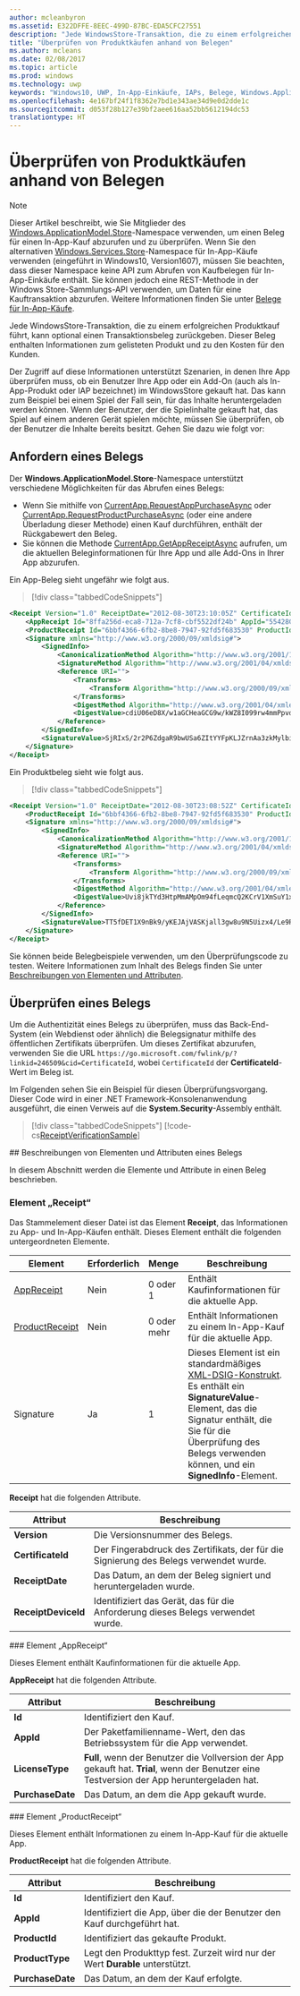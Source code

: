 ```yaml
---
author: mcleanbyron
ms.assetid: E322DFFE-8EEC-499D-87BC-EDA5CFC27551
description: "Jede WindowsStore-Transaktion, die zu einem erfolgreichen Produktkauf führt, kann optional einen Transaktionsbeleg zurückgeben."
title: "Überprüfen von Produktkäufen anhand von Belegen"
ms.author: mcleans
ms.date: 02/08/2017
ms.topic: article
ms.prod: windows
ms.technology: uwp
keywords: "Windows10, UWP, In-App-Einkäufe, IAPs, Belege, Windows.ApplicationModel.Store"
ms.openlocfilehash: 4e167bf24f1f8362e7bd1e343ae34d9e0d2dde1c
ms.sourcegitcommit: d053f28b127e39bf2aee616aa52bb5612194dc53
translationtype: HT
---
```

# <a name="use-receipts-to-verify-product-purchases"></a>Überprüfen von Produktkäufen anhand von Belegen


> [!NOTE]
> Dieser Artikel beschreibt, wie Sie Mitglieder des [Windows.ApplicationModel.Store](https://msdn.microsoft.com/library/windows/apps/windows.applicationmodel.store.aspx)-Namespace verwenden, um einen Beleg für einen In-App-Kauf abzurufen und zu überprüfen. Wenn Sie den alternativen [Windows.Services.Store](https://msdn.microsoft.com/library/windows/apps/windows.services.store.aspx)-Namespace für In-App-Käufe verwenden (eingeführt in Windows10, Version1607), müssen Sie beachten, dass dieser Namespace keine API zum Abrufen von Kaufbelegen für In-App-Einkäufe enthält. Sie können jedoch eine REST-Methode in der Windows Store-Sammlungs-API verwenden, um Daten für eine Kauftransaktion abzurufen. Weitere Informationen finden Sie unter [Belege für In-App-Käufe](in-app-purchases-and-trials.md#receipts).


Jede WindowsStore-Transaktion, die zu einem erfolgreichen Produktkauf führt, kann optional einen Transaktionsbeleg zurückgeben. Dieser Beleg enthalten Informationen zum gelisteten Produkt und zu den Kosten für den Kunden.

Der Zugriff auf diese Informationen unterstützt Szenarien, in denen Ihre App überprüfen muss, ob ein Benutzer Ihre App oder ein Add-On (auch als In-App-Produkt oder IAP bezeichnet) im WindowsStore gekauft hat. Das kann zum Beispiel bei einem Spiel der Fall sein, für das Inhalte heruntergeladen werden können. Wenn der Benutzer, der die Spielinhalte gekauft hat, das Spiel auf einem anderen Gerät spielen möchte, müssen Sie überprüfen, ob der Benutzer die Inhalte bereits besitzt. Gehen Sie dazu wie folgt vor:

## <a name="requesting-a-receipt"></a>Anfordern eines Belegs


Der **Windows.ApplicationModel.Store**-Namespace unterstützt verschiedene Möglichkeiten für das Abrufen eines Belegs:

* Wenn Sie mithilfe von [CurrentApp.RequestAppPurchaseAsync](https://msdn.microsoft.com/library/windows/apps/hh967813) oder [CurrentApp.RequestProductPurchaseAsync](https://msdn.microsoft.com/library/windows/apps/hh779780.aspx) (oder eine andere Überladung dieser Methode) einen Kauf durchführen, enthält der Rückgabewert den Beleg.
* Sie können die Methode [CurrentApp.GetAppReceiptAsync](https://msdn.microsoft.com/library/windows/apps/hh967811) aufrufen, um die aktuellen Beleginformationen für Ihre App und alle Add-Ons in Ihrer App abzurufen.

Ein App-Beleg sieht ungefähr wie folgt aus.

> [!div class="tabbedCodeSnippets"]
```xml
<Receipt Version="1.0" ReceiptDate="2012-08-30T23:10:05Z" CertificateId="b809e47cd0110a4db043b3f73e83acd917fe1336" ReceiptDeviceId="4e362949-acc3-fe3a-e71b-89893eb4f528">
    <AppReceipt Id="8ffa256d-eca8-712a-7cf8-cbf5522df24b" AppId="55428GreenlakeApps.CurrentAppSimulatorEventTest_z7q3q7z11crfr" PurchaseDate="2012-06-04T23:07:24Z" LicenseType="Full" />
    <ProductReceipt Id="6bbf4366-6fb2-8be8-7947-92fd5f683530" ProductId="Product1" PurchaseDate="2012-08-30T23:08:52Z" ExpirationDate="2012-09-02T23:08:49Z" ProductType="Durable" AppId="55428GreenlakeApps.CurrentAppSimulatorEventTest_z7q3q7z11crfr" />
    <Signature xmlns="http://www.w3.org/2000/09/xmldsig#">
        <SignedInfo>
            <CanonicalizationMethod Algorithm="http://www.w3.org/2001/10/xml-exc-c14n#" />
            <SignatureMethod Algorithm="http://www.w3.org/2001/04/xmldsig-more#rsa-sha256" />
            <Reference URI="">
                <Transforms>
                    <Transform Algorithm="http://www.w3.org/2000/09/xmldsig#enveloped-signature" />
                </Transforms>
                <DigestMethod Algorithm="http://www.w3.org/2001/04/xmlenc#sha256" />
                <DigestValue>cdiU06eD8X/w1aGCHeaGCG9w/kWZ8I099rw4mmPpvdU=</DigestValue>
            </Reference>
        </SignedInfo>
        <SignatureValue>SjRIxS/2r2P6ZdgaR9bwUSa6ZItYYFpKLJZrnAa3zkMylbiWjh9oZGGng2p6/gtBHC2dSTZlLbqnysJjl7mQp/A3wKaIkzjyRXv3kxoVaSV0pkqiPt04cIfFTP0JZkE5QD/vYxiWjeyGp1dThEM2RV811sRWvmEs/hHhVxb32e8xCLtpALYx3a9lW51zRJJN0eNdPAvNoiCJlnogAoTToUQLHs72I1dECnSbeNPXiG7klpy5boKKMCZfnVXXkneWvVFtAA1h2sB7ll40LEHO4oYN6VzD+uKd76QOgGmsu9iGVyRvvmMtahvtL1/pxoxsTRedhKq6zrzCfT8qfh3C1w==</SignatureValue>
    </Signature>
</Receipt>
```

Ein Produktbeleg sieht wie folgt aus.

> [!div class="tabbedCodeSnippets"]
```xml
<Receipt Version="1.0" ReceiptDate="2012-08-30T23:08:52Z" CertificateId="b809e47cd0110a4db043b3f73e83acd917fe1336" ReceiptDeviceId="4e362949-acc3-fe3a-e71b-89893eb4f528">
    <ProductReceipt Id="6bbf4366-6fb2-8be8-7947-92fd5f683530" ProductId="Product1" PurchaseDate="2012-08-30T23:08:52Z" ExpirationDate="2012-09-02T23:08:49Z" ProductType="Durable" AppId="55428GreenlakeApps.CurrentAppSimulatorEventTest_z7q3q7z11crfr" />
    <Signature xmlns="http://www.w3.org/2000/09/xmldsig#">
        <SignedInfo>
            <CanonicalizationMethod Algorithm="http://www.w3.org/2001/10/xml-exc-c14n#" />
            <SignatureMethod Algorithm="http://www.w3.org/2001/04/xmldsig-more#rsa-sha256" />
            <Reference URI="">
                <Transforms>
                    <Transform Algorithm="http://www.w3.org/2000/09/xmldsig#enveloped-signature" />
                </Transforms>
                <DigestMethod Algorithm="http://www.w3.org/2001/04/xmlenc#sha256" />
                <DigestValue>Uvi8jkTYd3HtpMmAMpOm94fLeqmcQ2KCrV1XmSuY1xI=</DigestValue>
            </Reference>
        </SignedInfo>
        <SignatureValue>TT5fDET1X9nBk9/yKEJAjVASKjall3gw8u9N5Uizx4/Le9RtJtv+E9XSMjrOXK/TDicidIPLBjTbcZylYZdGPkMvAIc3/1mdLMZYJc+EXG9IsE9L74LmJ0OqGH5WjGK/UexAXxVBWDtBbDI2JLOaBevYsyy+4hLOcTXDSUA4tXwPa2Bi+BRoUTdYE2mFW7ytOJNEs3jTiHrCK6JRvTyU9lGkNDMNx9loIr+mRks+BSf70KxPtE9XCpCvXyWa/Q1JaIyZI7llCH45Dn4SKFn6L/JBw8G8xSTrZ3sBYBKOnUDbSCfc8ucQX97EyivSPURvTyImmjpsXDm2LBaEgAMADg==</SignatureValue>
    </Signature>
</Receipt>
```

Sie können beide Belegbeispiele verwenden, um den Überprüfungscode zu testen. Weitere Informationen zum Inhalt des Belegs finden Sie unter [Beschreibungen von Elementen und Attributen](#receipt-descriptions).

## <a name="validating-a-receipt"></a>Überprüfen eines Belegs

Um die Authentizität eines Belegs zu überprüfen, muss das Back-End-System (ein Webdienst oder ähnlich) die Belegsignatur mithilfe des öffentlichen Zertifikats überprüfen. Um dieses Zertifikat abzurufen, verwenden Sie die URL ```https://go.microsoft.com/fwlink/p/?linkid=246509&cid=CertificateId```, wobei ```CertificateId``` der **CertificateId**-Wert im Beleg ist.

Im Folgenden sehen Sie ein Beispiel für diesen Überprüfungsvorgang. Dieser Code wird in einer .NET Framework-Konsolenanwendung ausgeführt, die einen Verweis auf die **System.Security**-Assembly enthält.

> [!div class="tabbedCodeSnippets"]
[!code-cs[ReceiptVerificationSample](./code/ReceiptVerificationSample/cs/Program.cs#ReceiptVerificationSample)]

<span id="receipt-descriptions" />
## <a name="element-and-attribute-descriptions-for-a-receipt"></a>Beschreibungen von Elementen und Attributen eines Belegs

In diesem Abschnitt werden die Elemente und Attribute in einen Beleg beschrieben.

### <a name="receipt-element"></a>Element „Receipt“

Das Stammelement dieser Datei ist das Element **Receipt**, das Informationen zu App- und In-App-Käufen enthält. Dieses Element enthält die folgenden untergeordneten Elemente.

|  Element  |  Erforderlich  |  Menge  |  Beschreibung   |
|-------------|------------|--------|--------|
|  [AppReceipt](#appreceipt)  |    Nein        |  0 oder 1  |  Enthält Kaufinformationen für die aktuelle App.            |
|  [ProductReceipt](#productreceipt)  |     Nein       |  0 oder mehr    |   Enthält Informationen zu einem In-App-Kauf für die aktuelle App.     |
|  Signature  |      Ja      |  1   |   Dieses Element ist ein standardmäßiges [XML-DSIG-Konstrukt](http://go.microsoft.com/fwlink/p/?linkid=251093). Es enthält ein **SignatureValue**-Element, das die Signatur enthält, die Sie für die Überprüfung des Belegs verwenden können, und ein **SignedInfo**-Element.      |

**Receipt** hat die folgenden Attribute.

|  Attribut  |  Beschreibung   |
|-------------|-------------------|
|  **Version**  |    Die Versionsnummer des Belegs.            |
|  **CertificateId**  |     Der Fingerabdruck des Zertifikats, der für die Signierung des Belegs verwendet wurde.          |
|  **ReceiptDate**  |    Das Datum, an dem der Beleg signiert und heruntergeladen wurde.           |  
|  **ReceiptDeviceId**  |   Identifiziert das Gerät, das für die Anforderung dieses Belegs verwendet wurde.         |  |

<span id="appreceipt" />
### <a name="appreceipt-element"></a>Element „AppReceipt“

Dieses Element enthält Kaufinformationen für die aktuelle App.

**AppReceipt** hat die folgenden Attribute.

|  Attribut  |  Beschreibung   |
|-------------|-------------------|
|  **Id**  |    Identifiziert den Kauf.           |
|  **AppId**  |     Der Paketfamilienname-Wert, den das Betriebssystem für die App verwendet.           |
|  **LicenseType**  |    **Full**, wenn der Benutzer die Vollversion der App gekauft hat. **Trial**, wenn der Benutzer eine Testversion der App heruntergeladen hat.           |  
|  **PurchaseDate**  |    Das Datum, an dem die App gekauft wurde.          |  |

<span id="productreceipt" />
### <a name="productreceipt-element"></a>Element „ProductReceipt“

Dieses Element enthält Informationen zu einem In-App-Kauf für die aktuelle App.

**ProductReceipt** hat die folgenden Attribute.

|  Attribut  |  Beschreibung   |
|-------------|-------------------|
|  **Id**  |    Identifiziert den Kauf.           |
|  **AppId**  |     Identifiziert die App, über die der Benutzer den Kauf durchgeführt hat.           |
|  **ProductId**  |     Identifiziert das gekaufte Produkt.           |
|  **ProductType**  |    Legt den Produkttyp fest. Zurzeit wird nur der Wert **Durable** unterstützt.          |  
|  **PurchaseDate**  |    Das Datum, an dem der Kauf erfolgte.          |  |

 

 
